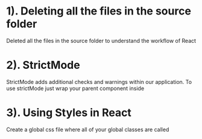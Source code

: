 # 1). Deleting all the files in the source folder
Deleted all the files in the source folder to understand the workflow of React

# 2). StrictMode
StrictMode adds additional checks and warnings within our application. To use strictMode just wrap your parent component inside <StrictMode> 

# 3). Using Styles in React
Create a global css file where all of your global classes are called
